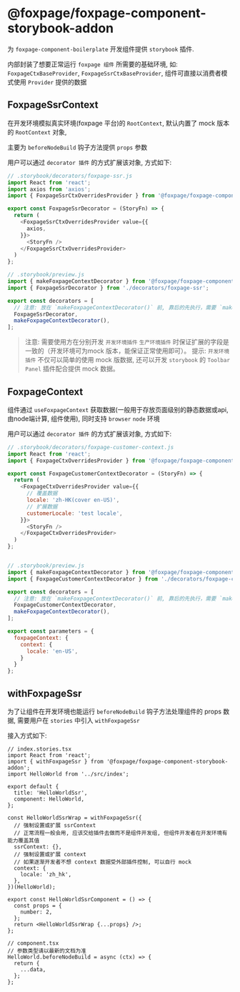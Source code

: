 # @foxpage/foxpage-component-storybook-addon

为 `foxpage-component-boilerplate` 开发组件提供 `storybook` 插件.

内部封装了想要正常运行 `foxpage 组件` 所需要的基础环境, 如: `FoxpageCtxBaseProvider`, `FoxpageSsrCtxBaseProvider`, 组件可直接以消费者模式使用 `Provider` 提供的数据
## FoxpageSsrContext

在开发环境模拟真实环境(foxpage 平台)的 `RootContext`, 默认内置了 mock 版本的 `RootContext` 对象,

主要为 `beforeNodeBuild` 钩子方法提供 `props` 参数

用户可以通过 `decorator 插件` 的方式扩展该对象, 方式如下:

``` js
// .storybook/decorators/foxpage-ssr.js
import React from 'react';
import axios from 'axios';
import { FoxpageSsrCtxOverridesProvider } from '@foxpage/foxpage-component-storybook-addon';

export const FoxpageSsrDecorator = (StoryFn) => {
  return (
    <FoxpageSsrCtxOverridesProvider value={{
      axios,
    }}>
      <StoryFn />
    </FoxpageSsrCtxOverridesProvider>
  )
};

// .storybook/preview.js
import { makeFoxpageContextDecorator } from '@foxpage/foxpage-component-storybook-addon';
import { FoxpageSsrDecorator } from './decorators/foxpage-ssr';

export const decorators = [
  // 注意: 放在 `makeFoxpageContextDecorator()` 前, 靠后的先执行，需要 `makeFoxpageContextDecorator` 预设好基础环境, 才可扩展
  FoxpageSsrDecorator,
  makeFoxpageContextDecorator(),
];
```

> 注意: 需要使用方在分别开发 `开发环境插件` `生产环境插件` 时保证扩展的字段是一致的（开发环境可为mock 版本，能保证正常使用即可）。
> 提示: `开发环境插件` 不仅可以简单的使用 mock 版数据, 还可以开发 `storybook` 的 `Toolbar` `Panel` 插件配合提供 mock 数据。

## FoxpageContext

组件通过 `useFoxpageContext` 获取数据(一般用于存放页面级别的静态数据或api, 由node端计算, 组件使用), 同时支持 `browser` `node` 环境

用户可以通过 `decorator 插件` 的方式扩展该对象, 方式如下:


``` js
// .storybook/decorators/foxpage-customer-context.js
import React from 'react';
import { FoxpageCtxOverridesProvider } from '@foxpage/foxpage-component-context';

export const FoxpageCustomerContextDecorator = (StoryFn) => {
  return (
    <FoxpageCtxOverridesProvider value={{
      // 覆盖数据
      locale: 'zh-HK(cover en-US)',
      // 扩展数据
      customerLocale: 'test locale',
    }}>
      <StoryFn />
    </FoxpageCtxOverridesProvider>
  )
};


// .storybook/preview.js
import { makeFoxpageContextDecorator } from '@foxpage/foxpage-component-storybook-addon';
import { FoxpageCustomerContextDecorator } from './decorators/foxpage-customer-context';

export const decorators = [
  // 注意: 放在 `makeFoxpageContextDecorator()` 前, 靠后的先执行，需要 `makeFoxpageContextDecorator` 预设好基础环境, 才可扩展
  FoxpageCustomerContextDecorator,
  makeFoxpageContextDecorator(),
];

export const parameters = {
  foxpageContext: {
    context: {
      locale: 'en-US',
    }
  }
};

```

## withFoxpageSsr

为了让组件在开发环境也能运行 `beforeNodeBuild` 钩子方法处理组件的 props 数据, 需要用户在 `stories` 中引入 `withFoxpageSsr`

接入方式如下:

``` tsx
// index.stories.tsx
import React from 'react';
import { withFoxpageSsr } from '@foxpage/foxpage-component-storybook-addon';
import HelloWorld from '../src/index';

export default {
  title: 'HelloWorldSsr',
  component: HelloWorld,
};

const HelloWorldSsrWrap = withFoxpageSsr({
  // 强制设置或扩展 ssrContext
  // 正常流程一般会用, 应该交给插件去做而不是组件开发组, 但组件开发者在开发环境有能力覆盖其值
  ssrContext: {},
  // 强制设置或扩展 context
  // 如果逐渐开发者不想 context 数据受外部插件控制, 可以自行 mock
  context: {
    locale: 'zh_hk',
  },
})(HelloWorld);

export const HelloWorldSsrComponent = () => {
  const props = {
    number: 2,
  };
  return <HelloWorldSsrWrap {...props} />;
};

// component.tsx
// 参数类型请以最新的文档为准
HelloWorld.beforeNodeBuild = async (ctx) => {
  return {
    ...data,
  };
};

```
